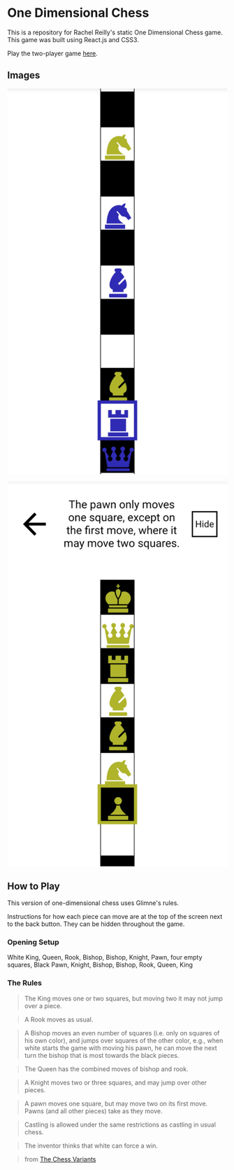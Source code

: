 # One Dimensional Chess

This is a repository for Rachel Reilly's static One Dimensional Chess game. This game was built using React.js and CSS3.

Play the two-player game [here](https://one-d-chess.vercel.app/).

## Images

![](screenshots/1d-chess-playing.jpg)

![](screenshots/1d-chess-start.jpg)

## How to Play

This version of one-dimensional chess uses Glimne's rules.

Instructions for how each piece can move are at the top of the screen next to the back button. They can be hidden throughout the game.

### Opening Setup

White King, Queen, Rook, Bishop, Bishop, Knight, Pawn, four empty squares, Black Pawn, Knight, Bishop, Bishop, Rook, Queen, King

### The Rules

> The King moves one or two squares, but moving two it may not jump over a piece.

> A Rook moves as usual.

> A Bishop moves an even number of squares (i.e. only on squares of his own color), and jumps over squares of the other color, e.g., when white starts the game with moving his pawn, he can move the next turn the bishop that is most towards the black pieces.

> The Queen has the combined moves of bishop and rook.

> A Knight moves two or three squares, and may jump over other pieces.

> A pawn moves one square, but may move two on its first move. Pawns (and all other pieces) take as they move.

> Castling is allowed under the same restrictions as castling in usual chess.

> The inventor thinks that white can force a win.

> from [The Chess Variants](https://www.chessvariants.com/shape.dir/onedim.html)
